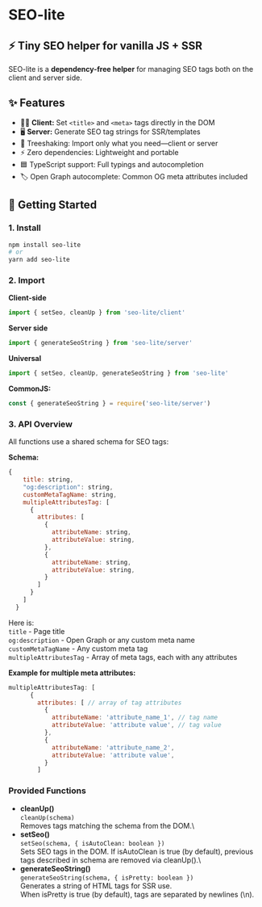 # SEO-lite

## ⚡️ Tiny SEO helper for vanilla JS + SSR

SEO-lite is a **dependency-free helper** for managing SEO tags both on the client and server side.

## ✨  Features
- 🧑‍💻 **Client:** Set `<title>` and `<meta>` tags directly in the DOM
- 🖥 **Server:** Generate SEO tag strings for SSR/templates
- 🌲 Treeshaking: Import only what you need—client or server
- ⚡️ Zero dependencies: Lightweight and portable
- 🟦 TypeScript support: Full typings and autocompletion
- 🏷️ Open Graph autocomplete: Common OG meta attributes included

## 🚀 Getting Started

### 1. Install

```bash
npm install seo-lite
# or
yarn add seo-lite
```
### 2. Import
**Client-side**
```javascript
import { setSeo, cleanUp } from 'seo-lite/client'
```

**Server side**

```javascript
import { generateSeoString } from 'seo-lite/server'
```

**Universal**
```javascript
import { setSeo, cleanUp, generateSeoString } from 'seo-lite'
```

**CommonJS:**
```javascript
const { generateSeoString } = require('seo-lite/server')
```

### 3. API Overview
All functions use a shared schema for SEO tags:

**Schema:**
```javascript
{
    title: string,
    "og:description": string,
    customMetaTagName: string,
    multipleAttributesTag: [
      {
        attributes: [
          {
            attributeName: string,
            attributeValue: string,
          },
          {
            attributeName: string,
            attributeValue: string,
          }
        ]
      }
    ]
  }
```

Here is:\
```title``` - Page title\
```og:description``` - Open Graph or any custom meta name\
```customMetaTagName``` - Any custom meta tag\
```multipleAttributesTag```  - Array of meta tags, each with any attributes

**Example for multiple meta attributes:**
``` javascript
multipleAttributesTag: [
      {
        attributes: [ // array of tag attributes
          {
            attributeName: 'attribute_name_1', // tag name
            attributeValue: 'attribute value', // tag value
          },
          {
            attributeName: 'attribute_name_2',
            attributeValue: 'attribute value',
          }
        ]
```

### Provided Functions
- **cleanUp()** \
```cleanUp(schema)```\
Removes tags matching the schema from the DOM.\
- **setSeo()**\
```setSeo(schema, { isAutoClean: boolean })```\
Sets SEO tags in the DOM. If isAutoClean is true (by default), previous tags described in schema are removed via cleanUp().\
- **generateSeoString()**\
```generateSeoString(schema, { isPretty: boolean })```\
Generates a string of HTML tags for SSR use.\
When isPretty is true (by default), tags are separated by newlines (\n).
